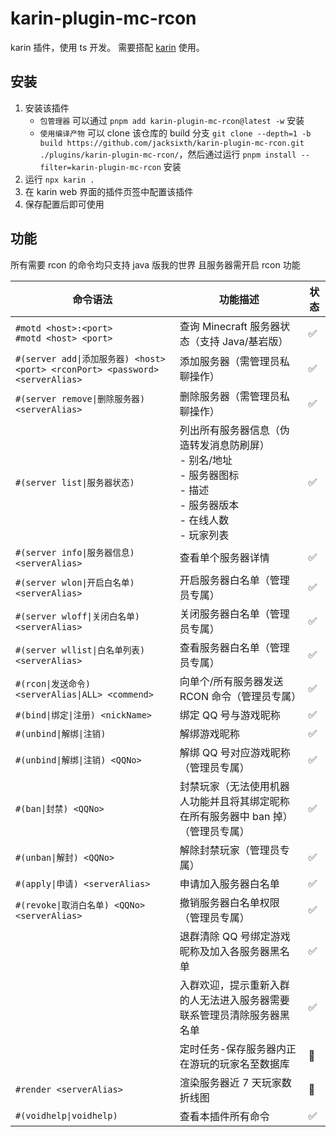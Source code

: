 # karin-plugin-mc-rcon

karin 插件，使用 ts 开发。
需要搭配 [karin](https://karin.fun/) 使用。

## 安装

1. 安装该插件
   - `包管理器` 可以通过 `pnpm add karin-plugin-mc-rcon@latest -w` 安装
   - `使用编译产物` 可以 clone 该仓库的 build 分支 `git clone --depth=1 -b build https://github.com/jacksixth/karin-plugin-mc-rcon.git ./plugins/karin-plugin-mc-rcon/`，然后通过运行 `pnpm install --filter=karin-plugin-mc-rcon` 安装
2. 运行 `npx karin .`
3. 在 karin web 界面的插件页签中配置该插件
4. 保存配置后即可使用

## 功能

所有需要 rcon 的命令均只支持 java 版我的世界 且服务器需开启 rcon 功能

| 命令语法                                                                      | 功能描述                                                                                                                                 | 状态 |
| ----------------------------------------------------------------------------- | ---------------------------------------------------------------------------------------------------------------------------------------- | ---- |
| `#motd <host>:<port>` <br> `#motd <host> <port>`                              | 查询 Minecraft 服务器状态（支持 Java/基岩版）                                                                                            | ✅   |
| `#(server add\|添加服务器) <host> <port> <rconPort> <password> <serverAlias>` | 添加服务器（需管理员私聊操作）                                                                                                           | ✅   |
| `#(server remove\|删除服务器) <serverAlias>`                                  | 删除服务器（需管理员私聊操作）                                                                                                           | ✅   |
| `#(server list\|服务器状态)`                                                  | 列出所有服务器信息（伪造转发消息防刷屏）<br> - 别名/地址 <br> - 服务器图标 <br> - 描述 <br> - 服务器版本 <br> - 在线人数 <br> - 玩家列表 | ✅   |
| `#(server info\|服务器信息) <serverAlias>`                                    | 查看单个服务器详情                                                                                                                       | ✅   |
| `#(server wlon\|开启白名单) <serverAlias>`                                    | 开启服务器白名单（管理员专属）                                                                                                           | ✅   |
| `#(server wloff\|关闭白名单) <serverAlias>`                                   | 关闭服务器白名单（管理员专属）                                                                                                           | ✅   |
| `#(server wllist\|白名单列表) <serverAlias>`                                  | 查看服务器白名单（管理员专属）                                                                                                           | ✅   |
| `#(rcon\|发送命令) <serverAlias\|ALL> <commend>`                              | 向单个/所有服务器发送 RCON 命令（管理员专属）                                                                                            | ✅   |
| `#(bind\|绑定\|注册) <nickName>`                                              | 绑定 QQ 号与游戏昵称                                                                                                                     | ✅   |
| `#(unbind\|解绑\|注销)`                                                       | 解绑游戏昵称                                                                                                                             | ✅   |
| `#(unbind\|解绑\|注销) <QQNo>`                                                | 解绑 QQ 号对应游戏昵称（管理员专属）                                                                                                     | ✅   |
| `#(ban\|封禁) <QQNo>`                                                         | 封禁玩家（无法使用机器人功能并且将其绑定昵称在所有服务器中 ban 掉）（管理员专属）                                                        | ✅   |
| `#(unban\|解封) <QQNo>`                                                       | 解除封禁玩家（管理员专属）                                                                                                               | ✅   |
| `#(apply\|申请) <serverAlias>`                                                | 申请加入服务器白名单                                                                                                                     | ✅   |
| `#(revoke\|取消白名单) <QQNo> <serverAlias>`                                  | 撤销服务器白名单权限（管理员专属）                                                                                                       | ✅   |
|                                                                               | 退群清除 QQ 号绑定游戏昵称及加入各服务器黑名单                                                                                           | ✅   |
|                                                                               | 入群欢迎，提示重新入群的人无法进入服务器需要联系管理员清除服务器黑名单                                                                   | ✅   |
|                                                                               | 定时任务-保存服务器内正在游玩的玩家名至数据库                                                                                            | 🚧   |
| `#render <serverAlias>`                                                       | 渲染服务器近 7 天玩家数折线图                                                                                                            | 🚧   |
| `#(voidhelp\|voidhelp)`                                                       | 查看本插件所有命令                                                                                                                       | ✅   |
